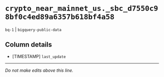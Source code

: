 # `crypto_near_mainnet_us._sbc_d7550c98bf0c4ed89a6357b618bf4a58`
`bq-1` | `bigquery-public-data`

## Column details
* [TIMESTAMP] `last_update`

-------------------------------------------------------------------------------
*Do not make edits above this line.*
